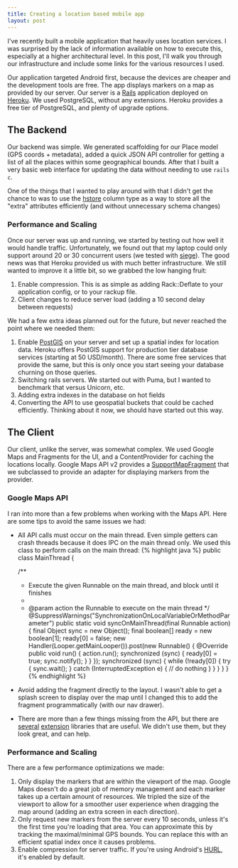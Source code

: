 ```yaml
---
title: Creating a location based mobile app
layout: post
---
```

I've recently built a mobile application that heavily uses location services. I was surprised by the lack of information available on how to execute this, especially at a higher architectural level. In this post, I'll walk you through our infrastructure and include some links for the various resources I used.

Our application targeted Android first, because the devices are cheaper and the development tools are free. The app displays markers on a map as provided by our server. Our server is a [Rails][rubyonrails] application deployed on [Heroku][heroku]. We used PostgreSQL, without any extensions. Heroku provides a free tier of PostgreSQL, and plenty of upgrade options.

## The Backend

Our backend was simple. We generated scaffolding for our Place model (GPS coords + metadata), added a quick JSON API controller for getting a list of all the places within some geographical bounds. After that I built a very basic web interface for updating the data without needing to use `rails c`.

One of the things that I wanted to play around with that I didn't get the chance to was to use the [hstore][hstore-rails4] column type as a way to store all the "extra" attributes efficiently (and without unnecessary schema changes)

### Performance and Scaling

Once our server was up and running, we started by testing out how well it would handle traffic. Unfortunately, we found out that my laptop could only support around 20 or 30 concurrent users (we tested with [siege][siege]). The good news was that Heroku provided us with much better infrastructure. We still wanted to improve it a little bit, so we grabbed the low hanging fruit:

1. Enable compression. This is as simple as adding Rack::Deflate to your application config, or to your rackup file.
2. Client changes to reduce server load (adding a 10 second delay between requests)

We had a few extra ideas planned out for the future, but never reached the point where we needed them:

1. Enable [PostGIS][postgis] on your server and set up a spatial index for location data. Heroku offers PostGIS support for production tier database services (starting at 50 USD/month). There are some free services that provide the same, but this is only once you start seeing your database churning on those queries.
2. Switching rails servers. We started out with Puma, but I wanted to benchmark that versus Unicorn, etc.
3. Adding extra indexes in the database on hot fields
4. Converting the API to use geospatial buckets that could be cached efficiently. Thinking about it now, we should have started out this way.

## The Client

Our client, unlike the server, was somewhat complex. We used Google Maps and Fragments for the UI, and a ContentProvider for caching the locations locally. Google Maps API v2 provides a [SupportMapFragment][gm-mapfrag] that we subclassed to provide an adapter for displaying markers from the provider.

### Google Maps API

I ran into more than a few problems when working with the Maps API. Here are some tips to avoid the same issues we had:

- All API calls must occur on the main thread. Even simple getters can crash threads because it does IPC on the main thread only. We used this class to perform calls on the main thread:
{% highlight java %}
public class MainThread {

    /**
     * Execute the given Runnable on the main thread, and block until it finishes
     *
     * @param action the Runnable to execute on the main thread
     */
    @SuppressWarnings("SynchronizationOnLocalVariableOrMethodParameter")
    public static void syncOnMainThread(final Runnable action) {
        final Object sync = new Object();
        final boolean[] ready = new boolean[1];
        ready[0] = false;
        new Handler(Looper.getMainLooper()).post(new Runnable() {
            @Override
            public void run() {
                action.run();
                synchronized (sync) {
                    ready[0] = true;
                    sync.notify();
                }
            }
        });
        synchronized (sync) {
            while (!ready[0]) {
                try {
                    sync.wait();
                } catch (InterruptedException e) {
                    // do nothing
                }
            }
        }
    }
}
{% endhighlight %}
- Avoid adding the fragment directly to the layout. I wasn't able to get a splash screen to display over the map until I changed this to add the fragment programmatically (with our nav drawer).
- There are more than a few things missing from the API, but there are [several][android-map-utils] [extension][android-map-extensions] libraries that are useful. We didn't use them, but they look great, and can help.

### Performance and Scaling

There are a few performance optimizations we made:

1. Only display the markers that are within the viewport of the map. Google Maps doesn't do a great job of memory management and each marker takes up a certain amount of resources. We tripled the size of the viewport to allow for a smoother user experience when dragging the map around (adding an extra screen in each direction).
2. Only request new markers from the server every 10 seconds, unless it's the first time you're loading that area. You can approximate this by tracking the maximal/minimal GPS bounds. You can replace this with an efficient spatial index once it causes problems.
3. Enable compression for server traffic. If you're using Android's [HURL][android-hurl], it's enabled by default.

[hstore-rails4]: http://jes.al/2013/11/using-postgres-hstore-rails4
[android-geofences]: http://stevenkaras.github.io/android-geofences
[rubyonrails]: http://rubyonrails.org
[spacialdb]: https://spacialdb.com
[heroku]: http://heroku.com
[postgis]: http://postgis.net/
[postgresql]: http://www.postgresql.org/
[gm-mapfrag]: https://developers.google.com/maps/documentation/android/reference/com/google/android/gms/maps/SupportMapFragment
[android-map-extensions]: http://androidmapsextensions.com
[android-map-utils]: http://github.com/googlemaps/android-maps-utils
[android-hurl]: http://developer.android.com/reference/java/net/HttpURLConnection.html
[siege]: http://freecode.com/projects/siege